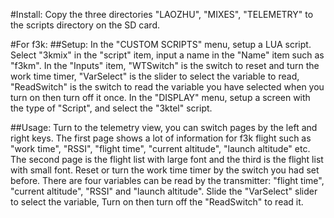 #Install:
Copy the three directories "LAOZHU", "MIXES", "TELEMETRY" to the scripts directory on the SD card.


#For f3k:
##Setup:
In the "CUSTOM SCRIPTS" menu, setup a LUA script. Select "3kmix" in the "script" item, input a name in the "Name" item such as "f3km". In the "Inputs" item, "WTSwitch" is the switch to reset and turn the work time timer, "VarSelect" is the slider to select the variable to read, "ReadSwitch" is the switch to read the variable you have selected when you turn on then turn off it once.
In the "DISPLAY" menu, setup a screen with the type of "Script", and select the "3ktel" script.

##Usage:
Turn to the telemetry view, you can switch pages by the left and right keys. The first page shows a lot of information for f3k flight such as "work time", "RSSI", "flight time", "current altitude", "launch altitude" etc. The second page is the flight list with large font and the third is the flight list with small font.
Reset or turn the work time timer by the switch you had set before.
There are four variables can be read by the transmitter: "flight time", "current altitude", "RSSI" and "launch altitude".  Slide the "VarSelect" slider to select the variable, Turn on then turn off the "ReadSwitch" to read it.
